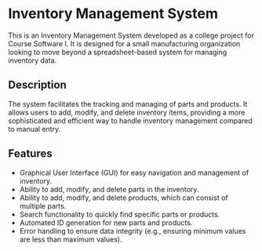 # Inventory Management System

This is an Inventory Management System developed as a college project for Course Software I. 
It is designed for a small manufacturing organization looking to move beyond a spreadsheet-based system for managing inventory data.

## Description

The system facilitates the tracking and managing of parts and products. 
It allows users to add, modify, and delete inventory items, providing a more sophisticated and efficient way to handle 
inventory management compared to manual entry.

## Features

- Graphical User Interface (GUI) for easy navigation and management of inventory.
- Ability to add, modify, and delete parts in the inventory.
- Ability to add, modify, and delete products, which can consist of multiple parts.
- Search functionality to quickly find specific parts or products.
- Automated ID generation for new parts and products.
- Error handling to ensure data integrity (e.g., ensuring minimum values are less than maximum values).

